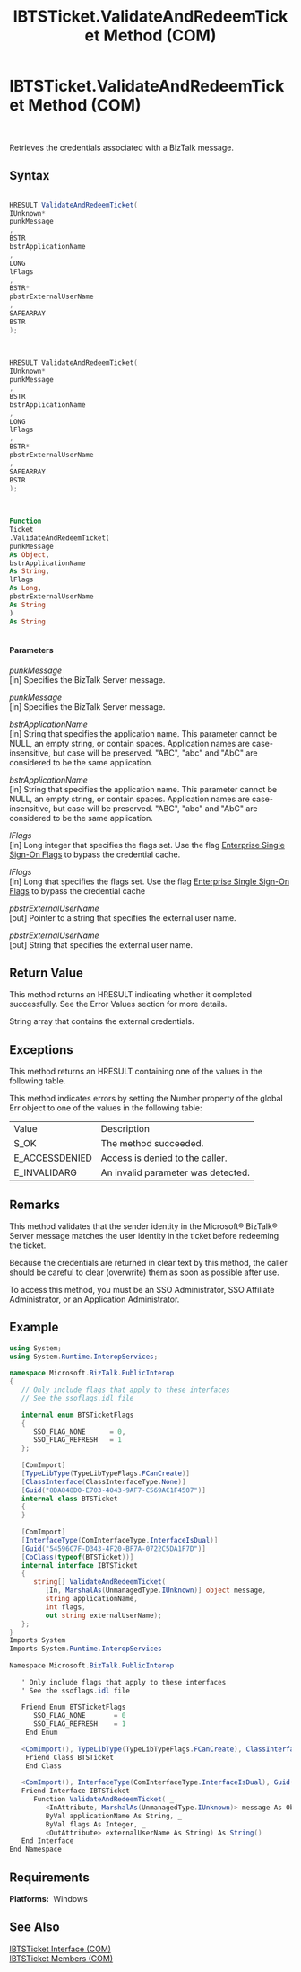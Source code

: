 ﻿---
title: IBTSTicket.ValidateAndRedeemTicket Method (COM)
TOCTitle: IBTSTicket.ValidateAndRedeemTicket Method (COM)
ms:assetid: c2df4b05-f484-434f-b785-b4ca3be26aa0
ms:mtpsurl: https://msdn.microsoft.com/en-us/library/Aa547848(v=BTS.80)
ms:contentKeyID: 51531108
ms.date: 08/30/2017
mtps_version: v=BTS.80
dev_langs:
- csharp
- c++
- vb
---

# IBTSTicket.ValidateAndRedeemTicket Method (COM)

 

Retrieves the credentials associated with a BizTalk message.

## Syntax

``` csharp
  
HRESULT ValidateAndRedeemTicket(  
IUnknown*  
punkMessage  
,  
BSTR  
bstrApplicationName  
,  
LONG  
lFlags  
,  
BSTR*  
pbstrExternalUserName  
,  
SAFEARRAY  
BSTR  
);  
  
```

``` c++
  
HRESULT ValidateAndRedeemTicket(  
IUnknown*  
punkMessage  
,  
BSTR  
bstrApplicationName  
,  
LONG  
lFlags  
,  
BSTR*  
pbstrExternalUserName  
,  
SAFEARRAY  
BSTR  
);  
  
```

``` vb
  
Function   
Ticket  
.ValidateAndRedeemTicket(  
punkMessage  
As Object,  
bstrApplicationName  
As String,  
lFlags  
As Long,  
pbstrExternalUserName  
As String  
)  
As String  
  
```

#### Parameters

*punkMessage*  
\[in\] Specifies the BizTalk Server message.

*punkMessage*  
\[in\] Specifies the BizTalk Server message.

*bstrApplicationName*  
\[in\] String that specifies the application name. This parameter cannot be NULL, an empty string, or contain spaces. Application names are case-insensitive, but case will be preserved. "ABC", "abc" and "AbC" are considered to be the same application.

*bstrApplicationName*  
\[in\] String that specifies the application name. This parameter cannot be NULL, an empty string, or contain spaces. Application names are case-insensitive, but case will be preserved. "ABC", "abc" and "AbC" are considered to be the same application.

*lFlags*  
\[in\] Long integer that specifies the flags set. Use the flag [Enterprise Single Sign-On Flags](enterprise-single-sign-on-flags.md) to bypass the credential cache.

*lFlags*  
\[in\] Long that specifies the flags set. Use the flag [Enterprise Single Sign-On Flags](enterprise-single-sign-on-flags.md) to bypass the credential cache

*pbstrExternalUserName*  
\[out\] Pointer to a string that specifies the external user name.

*pbstrExternalUserName*  
\[out\] String that specifies the external user name.

## Return Value

This method returns an HRESULT indicating whether it completed successfully. See the Error Values section for more details.

String array that contains the external credentials.

## Exceptions

This method returns an HRESULT containing one of the values in the following table.

This method indicates errors by setting the Number property of the global Err object to one of the values in the following table:

<table>
<tbody>
<tr class="odd">
<td>Value</td>
<td>Description</td>
</tr>
<tr class="even">
<td>S_OK</td>
<td>The method succeeded.</td>
</tr>
<tr class="odd">
<td>E_ACCESSDENIED</td>
<td>Access is denied to the caller.</td>
</tr>
<tr class="even">
<td>E_INVALIDARG</td>
<td>An invalid parameter was detected.</td>
</tr>
</tbody>
</table>


## Remarks

This method validates that the sender identity in the Microsoft® BizTalk® Server message matches the user identity in the ticket before redeeming the ticket.

Because the credentials are returned in clear text by this method, the caller should be careful to clear (overwrite) them as soon as possible after use.

To access this method, you must be an SSO Administrator, SSO Affiliate Administrator, or an Application Administrator.

## Example

```C#
using System;  
using System.Runtime.InteropServices;  
  
namespace Microsoft.BizTalk.PublicInterop  
{  
   // Only include flags that apply to these interfaces  
   // See the ssoflags.idl file  
  
   internal enum BTSTicketFlags  
   {  
      SSO_FLAG_NONE      = 0,  
      SSO_FLAG_REFRESH   = 1  
   };  
  
   [ComImport]  
   [TypeLibType(TypeLibTypeFlags.FCanCreate)]  
   [ClassInterface(ClassInterfaceType.None)]  
   [Guid("8DA848D0-E703-4043-9AF7-C569AC1F4507")]  
   internal class BTSTicket  
   {  
   }  
  
   [ComImport]  
   [InterfaceType(ComInterfaceType.InterfaceIsDual)]  
   [Guid("54596C7F-D343-4F20-BF7A-0722C5DA1F7D")]  
   [CoClass(typeof(BTSTicket))]  
   internal interface IBTSTicket  
   {  
      string[] ValidateAndRedeemTicket(  
         [In, MarshalAs(UnmanagedType.IUnknown)] object message,  
         string applicationName,  
         int flags,  
         out string externalUserName);  
   };  
}  
Imports System  
Imports System.Runtime.InteropServices  
  
Namespace Microsoft.BizTalk.PublicInterop  
  
   ' Only include flags that apply to these interfaces  
   ' See the ssoflags.idl file  
  
   Friend Enum BTSTicketFlags  
      SSO_FLAG_NONE       = 0  
      SSO_FLAG_REFRESH    = 1  
    End Enum  
  
   <ComImport(), TypeLibType(TypeLibTypeFlags.FCanCreate), ClassInterface(ClassInterfaceType.None), Guid("8DA848D0-E703-4043-9AF7-C569AC1F4507")> _  
    Friend Class BTSTicket  
    End Class  
  
   <ComImport(), InterfaceType(ComInterfaceType.InterfaceIsDual), Guid("54596C7F-D343-4F20-BF7A-0722C5DA1F7D"), CoClass(GetType(BTSTicket))> _  
   Friend Interface IBTSTicket  
      Function ValidateAndRedeemTicket( _  
         <InAttribute, MarshalAs(UnmanagedType.IUnknown)> message As Object, _  
         ByVal applicationName As String, _  
         ByVal flags As Integer, _  
         <OutAttribute> externalUserName As String) As String()  
   End Interface  
End Namespace  
```

## Requirements

**Platforms:**  Windows

## See Also

[IBTSTicket Interface (COM)](ibtsticket-interface-com.md)  
[IBTSTicket Members (COM)](ibtsticket-members-com.md)

